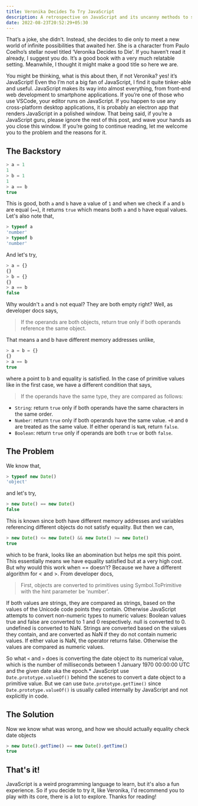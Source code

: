 ```yaml
---
title: Veronika Decides To Try JavaScript
description: A retrospective on JavaScript and its uncanny methods to see how it delivers a developer friendly environment.
date: 2022-08-23T20:52:29+05:30
---
```

That’s a joke, she didn’t. Instead, she decides to die only to meet a new world of infinite
possibilities that awaited her. She is a character from Paulo Coelho’s stellar novel titled
‘Veronika Decides to Die’. If you haven’t read it already, I suggest you do. It’s a good
book with a very much relatable setting. Meanwhile, I thought it might make a good title so
here we are.

You might be thinking, what is this about then, if not Veronika? yes! it’s JavaScript! Even
tho I’m not a big fan of JavaScript, I find it quite tinker-able and useful. JavaScript
makes its way into almost everything, from front-end web development to smartphone
applications. If you’re one of those who use VSCode, your editor runs on JavaScript. If you
happen to use any cross-platform desktop applications, it is probably an electron app that
renders JavaScript in a polished window. That being said, if you’re a JavaScript guru,
please ignore the rest of this post, and wave your hands as you close this window. If
you’re going to continue reading, let me welcome you to the problem and the reasons for it.

## The Backstory

```javascript
> a = 1
1
> b = 1
1
> a == b
true
```

This is good, both `a` and `b` have a value of `1` and when we check if `a` and `b`
are equal (`==`), it returns `true` which means both `a` and `b` have equal values.
Let's also note that,

```javascript
> typeof a
'number'
> typeof b
'number'
```

And let's try,

```javascript
> a = {}
{}
> b = {}
{}
> a == b
false
```

Why wouldn't `a` and `b` not equal? They are both empty right? Well, as developer docs says,

> If the operands are both objects, return true only if both operands reference the same object.

That means a and b have different memory addresses unlike,
```javascript
> a = b = {}
{}
> a == b
true
```

where a point to b and equality is satisfied. In the case of primitive values like in the first
case, we have a different condition that says,
> If the operands have the same type, they are compared as follows:
- `String`: return `true` only if both operands have the same characters in the same order.
- `Number`: return `true` only if both operands have the same value. `+0` and `0` are
treated as the same value. If either operand is `NaN`, return `false`.
- `Boolean`: return `true` only if operands are both `true` or both `false`.

## The Problem

We know that,

```javascript
> typeof new Date()
'object'
```

and let's try,

```javascript
> new Date() == new Date()
false
```

This is known since both have different memory addresses and variables referencing different
objects do not satisfy equality. But then we can,
```javascript
> new Date() <= new Date() && new Date() >= new Date()
true
```

which to be frank, looks like an abomination but helps me spit this point. This essentially
means we have equality satisfied but at a very high cost. But why would this work when == 
doesn’t? Because we have a different algorithm for < and >. From developer docs,

> First, objects are converted to primitives using Symbol.ToPrimitive with the hint parameter
be 'number'.

If both values are strings, they are compared as strings, based on the values of the Unicode
code points they contain. Otherwise JavaScript attempts to convert non-numeric types to
numeric values: Boolean values true and false are converted to 1 and 0 respectively. null is
converted to 0. undefined is converted to NaN. Strings are converted based on the values they
contain, and are converted as NaN if they do not contain numeric values. If either value is
NaN, the operator returns false. Otherwise the values are compared as numeric values.

So what `<` and `>` does is converting the date object to its numerical value, which is the
number of milliseconds between 1 January 1970 00:00:00 UTC and the given date aka the
epoch.* JavaScript use `Date.prototype.valueOf()` behind the scenes to convert a date object
to a primitive value. But we can use `Date.prototype.getTime()` since `Date.prototype.valueOf()`
is usually called internally by JavaScript and not explicitly in code. 

## The Solution

Now we know what was wrong, and how we should actually equality check date objects

```javascript
> new Date().getTime() == new Date().getTime()
true
```

## That's it!

JavaScript is a weird programming language to learn, but it's also a fun experience. So if you
decide to try it, like Veronika, I'd recommend you to play with its core, there is a lot to
explore. Thanks for reading!

